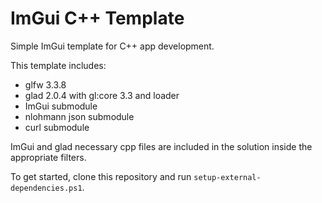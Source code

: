 # ImGui C++ Template

Simple ImGui template for C++ app development.

This template includes:
- glfw 3.3.8
- glad 2.0.4 with gl:core 3.3 and loader
- ImGui submodule
- nlohmann json submodule
- curl submodule

ImGui and glad necessary cpp files are included in the solution inside the
appropriate filters.

To get started, clone this repository and run `setup-external-dependencies.ps1`.
